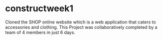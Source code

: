 # constructweek1
Cloned the SHOP online website which is a web
application that caters to accessories and clothing.
This Project was collaboratively completed by a
team of 4 members in just 6 days.
